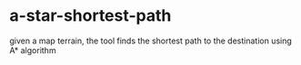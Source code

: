 # a-star-shortest-path
given a map terrain, the tool finds the shortest path to the destination using A* algorithm
